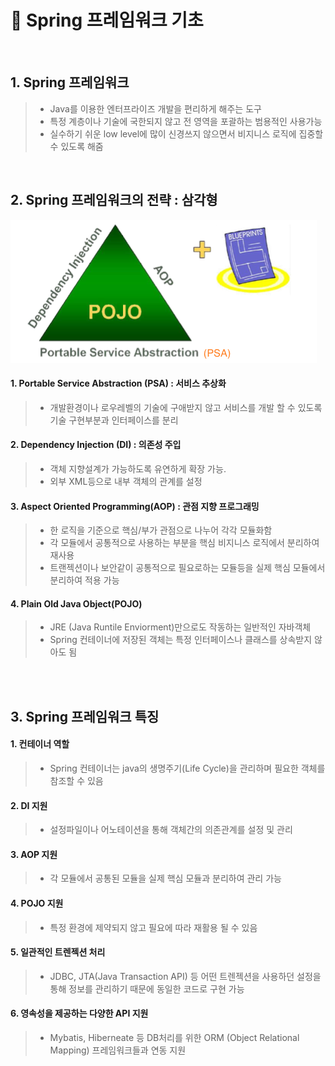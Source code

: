 # 🌱 Spring 프레임워크 기초

<br >

## 1. Spring 프레임워크

> - Java를 이용한 엔터프라이즈 개발을 편리하게 해주는 도구
> - 특정 계층이나 기술에 국한되지 않고 전 영역을 포괄하는 범용적인 사용가능
> - 실수하기 쉬운 low level에 많이 신경쓰지 않으면서 비지니스 로직에 집중할 수 있도록 해줌

<br >

## 2. Spring 프레임워크의 전략 : 삼각형

![삼각형](./imgs/triangle.png)

#### 1. Portable Service Abstraction (PSA) : 서비스 추상화

> - 개발환경이나 로우레벨의 기술에 구애받지 않고 서비스를 개발 할 수 있도록 기술 구현부분과 인터페이스를 분리

#### 2. Dependency Injection (DI) : 의존성 주입

> - 객체 지향설계가 가능하도록 유연하게 확장 가능.
> - 외부 XML등으로 내부 객체의 관계를 설정

#### 3. Aspect Oriented Programming(AOP) : 관점 지향 프로그래밍

> - 한 로직을 기준으로 핵심/부가 관점으로 나누어 각각 모듈화함
> - 각 모듈에서 공통적으로 사용하는 부분을 핵심 비지니스 로직에서 분리하여 재사용
> - 트랜젝션이나 보안같이 공통적으로 필요로하는 모듈등을 실제 핵심 모듈에서 분리하여 적용 가능

#### 4. Plain Old Java Object(POJO)

> - JRE (Java Runtile Enviorment)만으로도 작동하는 일반적인 자바객체
> - Spring 컨테이너에 저장된 객체는 특정 인터페이스나 클래스를 상속받지 않아도 됨

<br>
<br>

## 3. Spring 프레임워크 특징

#### 1. 컨테이너 역할

> - Spring 컨테이너는 java의 생명주기(Life Cycle)을 관리하며 필요한 객체를 참조할 수 있음

#### 2. DI 지원

> - 설정파일이나 어노테이션을 통해 객체간의 의존관계를 설정 및 관리

#### 3. AOP 지원

> - 각 모듈에서 공통된 모듈을 실제 핵심 모듈과 분리하여 관리 가능

#### 4. POJO 지원

> - 특정 환경에 제약되지 않고 필요에 따라 재활용 될 수 있음

#### 5. 일관적인 트렌젝션 처리

> - JDBC, JTA(Java Transaction API) 등 어떤 트렌젝션을 사용하던 설정을 통해 정보를 관리하기 때문에 동일한 코드로 구현 가능

#### 6. 영속성을 제공하는 다양한 API 지원

> - Mybatis, Hiberneate 등 DB처리를 위한 ORM (Object Relational Mapping) 프레임워크들과 연동 지원

